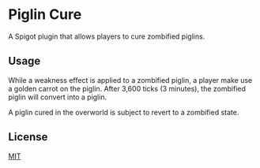 # Piglin Cure

A Spigot plugin that allows players to cure zombified piglins.

## Usage

While a weakness effect is applied to a zombified piglin, a player make use a golden carrot on the piglin. After 3,600 ticks (3 minutes), the zombified piglin will convert into a piglin.

A piglin cured in the overworld is subject to revert to a zombified state.

## License

[MIT](license.txt)